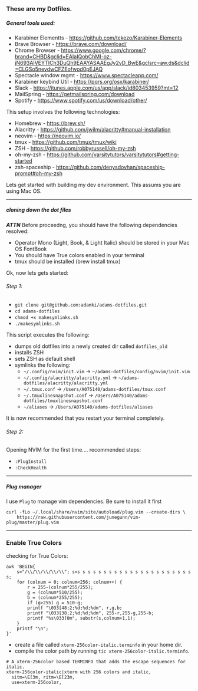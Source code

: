 ### These are my Dotfiles.

##### General tools used:
* Karabiner Elementts - https://github.com/tekezo/Karabiner-Elements
* Brave Browser - https://brave.com/download/
* Chrome Browser - https://www.google.com/chrome/?brand=CHBD&gclid=EAIaIQobChMI-oz-jN693AIVEYTICh3DuQh9EAAYASAAEgJy2vD_BwE&gclsrc=aw.ds&dclid=CLGSo5nevdwCFZEofwod0pEJAQ
* Spectacle window mgmt - https://www.spectacleapp.com/
* Karabiner keybind Util - https://pqrs.org/osx/karabiner/
* Slack - https://itunes.apple.com/us/app/slack/id803453959?mt=12
* MailSpring - https://getmailspring.com/download
* Spotify - https://www.spotify.com/us/download/other/

This setup involves the following technologies:
* Homebrew - https://brew.sh/
* Alacritty - https://github.com/jwilm/alacritty#manual-installation
* neovim - https://neovim.io/
* tmux - https://github.com/tmux/tmux/wiki
* ZSH - https://github.com/robbyrussell/oh-my-zsh
* oh-my-zsh - https://github.com/varsitytutors/varsitytutors#getting-started
* zsh-spaceship -  https://github.com/denysdovhan/spaceship-prompt#oh-my-zsh

Lets get started with building my dev environment. This assums you are using Mac OS.
___

##### cloning down the dot files
*__ATTN__* Before proceedng, you should have the following dependencies resolved:
* Operator Mono (Light, Book, & Light Italic) should be stored in your Mac OS FontBook
* You should have True colors enabled in your terminal
* tmux should be installed (brew install tmux)

Ok, now lets gets started: 

###### Step 1:
* `git clone git@github.com:adamki/adams-dotfiles.git`
*  `cd adams-dotfiles`
*  `chmod +x makesymlinks.sh`
*  `./makesymlinks.sh`

This script executes the following:
* dumps old dotfiles into a newly created dir called `dotfiles_old`
* installs ZSH
* sets ZSH as default shell
* symlinks the following:
    * `~/.config/nvim/init.vim` -> `~/adams-dotfiles/config/nvim/init.vim`
    * `~/.config/alacritty/alacritty.yml` -> `~/adams-dotfiles/alacritty/alacritty.yml`
    * `~/.tmux.conf` -> `/Users/A075140/adams-dotfiles/tmux.conf`
    * `~/.tmuxlinesnapshot.conf` -> `/Users/A075140/adams-dotfiles/tmuxlinesnapshot.conf`
    * `~/aliases` -> `/Users/A075140/adams-dotfiles/aliases`

It is now recommended that you restart your terminal completely.

###### Step 2: 
Opening NVIM for the first time.... recommended steps:
* `:PlugInstall`
* `:CheckHealth`


___


##### Plug manager
I use `Plug` to manage vim dependencies. Be sure to install it first

```
curl -fLo ~/.local/share/nvim/site/autoload/plug.vim --create-dirs \
    https://raw.githubusercontent.com/junegunn/vim-plug/master/plug.vim
```
___

### Enable True Colors
checking for True Colors:
```
awk 'BEGIN{
    s="/\\/\\/\\/\\/\\"; s=s s s s s s s s s s s s s s s s s s s s s s s;
    for (colnum = 0; colnum<256; colnum++) {
        r = 255-(colnum*255/255);
        g = (colnum*510/255);
        b = (colnum*255/255);
        if (g>255) g = 510-g;
        printf "\033[48;2;%d;%d;%dm", r,g,b;
        printf "\033[38;2;%d;%d;%dm", 255-r,255-g,255-b;
        printf "%s\033[0m", substr(s,colnum+1,1);
    }
    printf "\n";
}'
```

* create a file called `xterm-256color-italic.terminfo` in your home dir.
* compile the color path by running `tic xterm-256color-italic.terminfo`.

```
# A xterm-256color based TERMINFO that adds the escape sequences for italic.
xterm-256color-italic|xterm with 256 colors and italic,
  sitm=\E[3m, ritm=\E[23m,
  use=xterm-256color,
```
